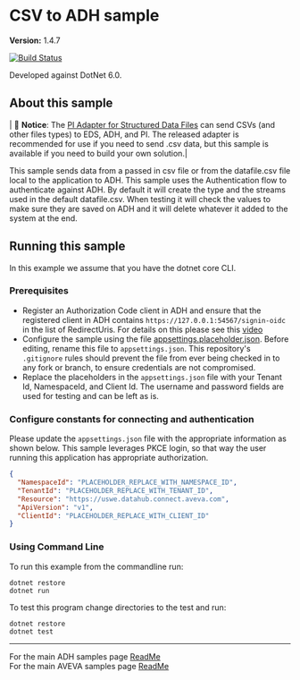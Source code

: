 # CSV to ADH sample

**Version:** 1.4.7

[![Build Status](https://dev.azure.com/osieng/engineering/_apis/build/status/product-readiness/ADH/aveva.sample-adh-csv_to_adh-dotnet?branchName=main)](https://dev.azure.com/osieng/engineering/_build/latest?definitionId=2615&branchName=main)

Developed against DotNet 6.0.

## About this sample

| :loudspeaker: **Notice**: The [PI Adapter for Structured Data Files](https://osisoft.github.io/PI-Adapter-Structured-Data-Files-Docs/content/index.html) can send CSVs (and other files types) to EDS, ADH, and PI. The released adapter is recommended for use if you need to send .csv data, but this sample is available if you need to build your own solution.|

This sample sends data from a passed in csv file or from the datafile.csv file local to the application to ADH.
This sample uses the Authentication flow to authenticate against ADH.
By default it will create the type and the streams used in the default datafile.csv.
When testing it will check the values to make sure they are saved on ADH and it will delete whatever it added to the system at the end.

## Running this sample

In this example we assume that you have the dotnet core CLI.

### Prerequisites

- Register an Authorization Code client in ADH and ensure that the registered client in ADH contains `https://127.0.0.1:54567/signin-oidc` in the list of RedirectUris. For details on this please see this [video](https://www.youtube.com/watch?v=97QJjUKa6Pk)
- Configure the sample using the file [appsettings.placeholder.json](CSVtoADH/appsettings.placeholder.json). Before editing, rename this file to `appsettings.json`. This repository's `.gitignore` rules should prevent the file from ever being checked in to any fork or branch, to ensure credentials are not compromised.
- Replace the placeholders in the `appsettings.json` file with your Tenant Id, NamespaceId, and Client Id. The username and password fields are used for testing and can be left as is.

### Configure constants for connecting and authentication

Please update the `appsettings.json` file with the appropriate information as shown below. This sample leverages PKCE login, so that way the user running this application has appropriate authorization.

```json
{
  "NamespaceId": "PLACEHOLDER_REPLACE_WITH_NAMESPACE_ID",
  "TenantId": "PLACEHOLDER_REPLACE_WITH_TENANT_ID",
  "Resource": "https://uswe.datahub.connect.aveva.com",
  "ApiVersion": "v1",
  "ClientId": "PLACEHOLDER_REPLACE_WITH_CLIENT_ID"
}
```

### Using Command Line

To run this example from the commandline run:

```shell
dotnet restore
dotnet run
```

To test this program change directories to the test and run:

```shell
dotnet restore
dotnet test
```

---

For the main ADH samples page [ReadMe](https://github.com/osisoft/OSI-Samples-OCS)  
For the main AVEVA samples page [ReadMe](https://github.com/osisoft/OSI-Samples)
